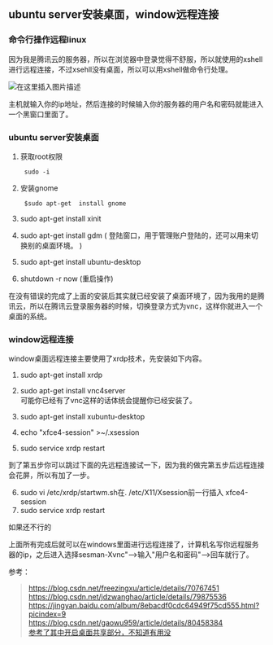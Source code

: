 ﻿## ubuntu server安装桌面，window远程连接     

### 命令行操作远程linux  

因为我是腾讯云的服务器，所以在浏览器中登录觉得不舒服，所以就使用的xshell进行远程连接，不过xsehll没有桌面，所以可以用xshell做命令行处理。  

![在这里插入图片描述](https://img-blog.csdn.net/20180928200343917?watermark/2/text/aHR0cHM6Ly9ibG9nLmNzZG4ubmV0L3FxXzI4ODg4ODM3/font/5a6L5L2T/fontsize/400/fill/I0JBQkFCMA==/dissolve/70)
  
主机就输入你的ip地址，然后连接的时候输入你的服务器的用户名和密码就能进入一个黑窗口里面了。  

###  ubuntu server安装桌面  

1. 获取root权限  
		
		sudo -i  
		
2. 安装gnome     

		$sudo apt-get  install gnome  
		
3. sudo apt-get install xinit

4. sudo apt-get install gdm  ( 登陆窗口，用于管理账户登陆的，还可以用来切换别的桌面环境。 )

5. sudo apt-get install ubuntu-desktop 

6. shutdown -r now (重启操作)  

在没有错误的完成了上面的安装后其实就已经安装了桌面环境了，因为我用的是腾讯云，所以在腾讯云登录服务器的时候，切换登录方式为vnc，这样你就进入一个桌面的系统。  

### window远程连接     

window桌面远程连接主要使用了xrdp技术，先安装如下内容。  

1. sudo apt-get install xrdp    
2. sudo apt-get install vnc4server  
可能你已经有了vnc这样的话体统会提醒你已经安装了。  

3. sudo apt-get install xubuntu-desktop  
4. echo "xfce4-session" >~/.xsession  
5. sudo service xrdp restart   

到了第五步你可以跳过下面的先远程连接试一下，因为我的做完第五步后远程连接会花屏，所以有加了一步。  

6. sudo vi /etc/xrdp/startwm.sh在. /etc/X11/Xsession前一行插入
xfce4-session  
7. sudo service xrdp restart      


如果还不行的

上面所有完成后就可以在windows里面进行远程连接了，计算机名写你远程服务器的ip，之后进入选择sesman-Xvnc"-->输入"用户名和密码"-->回车就行了。  


参考：
> https://blog.csdn.net/freezingxu/article/details/70767451
>https://blog.csdn.net/jdzwanghao/article/details/79875536  
>https://jingyan.baidu.com/album/8ebacdf0cdc64949f75cd555.html?picindex=9  
> https://blog.csdn.net/gaowu959/article/details/80458384   
> [参考了其中开启桌面共享部分，不知道有用没](http://www.mamicode.com/info-detail-1155821.html)





